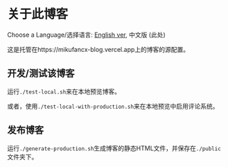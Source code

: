# 关于此博客

Choose a Language/选择语言: [English ver](./README.md), 中文版 (此处)

这是托管在https://mikufancx-blog.vercel.app上的博客的源配置。

## 开发/测试该博客

运行`./test-local.sh`来在本地预览博客。

或者，使用`./test-local-with-production.sh`来在本地预览中启用评论系统。

## 发布博客

运行`./generate-production.sh`生成博客的静态HTML文件，并保存在`./public`文件夹下。
